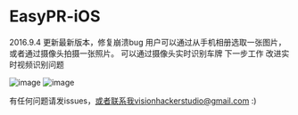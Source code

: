 # EasyPR-iOS

2016.9.4 更新最新版本，修复崩溃bug
用户可以通过从手机相册选取一张图片，或者通过摄像头拍摄一张照片。
可以通过摄像头实时识别车牌
下一步工作 改进实时视频识别问题

 ![image](https://github.com/zhoushiwei/EasyPR-iOS/blob/master/IMG_2886.PNG)
 ![image](https://github.com/zhoushiwei/EasyPR-iOS/blob/master/IMG_2885.PNG)

               
有任何问题请发issues，或者联系我visionhackerstudio@gmail.com :)
